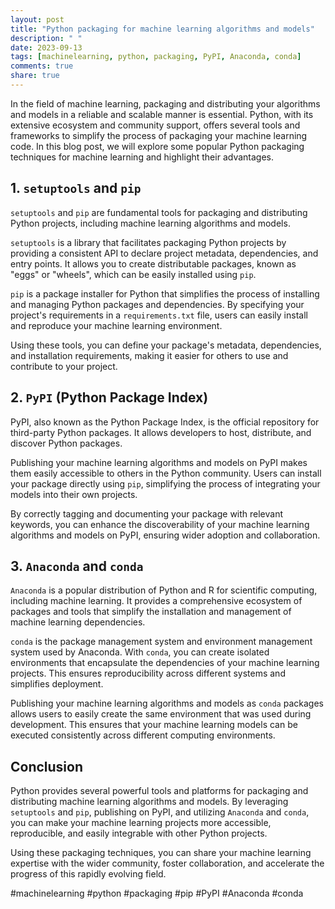 ```yaml
---
layout: post
title: "Python packaging for machine learning algorithms and models"
description: " "
date: 2023-09-13
tags: [machinelearning, python, packaging, PyPI, Anaconda, conda]
comments: true
share: true
---
```


In the field of machine learning, packaging and distributing your algorithms and models in a reliable and scalable manner is essential. Python, with its extensive ecosystem and community support, offers several tools and frameworks to simplify the process of packaging your machine learning code. In this blog post, we will explore some popular Python packaging techniques for machine learning and highlight their advantages.

## 1. `setuptools` and `pip`

`setuptools` and `pip` are fundamental tools for packaging and distributing Python projects, including machine learning algorithms and models. 

`setuptools` is a library that facilitates packaging Python projects by providing a consistent API to declare project metadata, dependencies, and entry points. It allows you to create distributable packages, known as "eggs" or "wheels", which can be easily installed using `pip`.

`pip` is a package installer for Python that simplifies the process of installing and managing Python packages and dependencies. By specifying your project's requirements in a `requirements.txt` file, users can easily install and reproduce your machine learning environment.

Using these tools, you can define your package's metadata, dependencies, and installation requirements, making it easier for others to use and contribute to your project.

## 2. `PyPI` (Python Package Index)

PyPI, also known as the Python Package Index, is the official repository for third-party Python packages. It allows developers to host, distribute, and discover Python packages.

Publishing your machine learning algorithms and models on PyPI makes them easily accessible to others in the Python community. Users can install your package directly using `pip`, simplifying the process of integrating your models into their own projects.

By correctly tagging and documenting your package with relevant keywords, you can enhance the discoverability of your machine learning algorithms and models on PyPI, ensuring wider adoption and collaboration.

## 3. `Anaconda` and `conda`

`Anaconda` is a popular distribution of Python and R for scientific computing, including machine learning. It provides a comprehensive ecosystem of packages and tools that simplify the installation and management of machine learning dependencies.

`conda` is the package management system and environment management system used by Anaconda. With `conda`, you can create isolated environments that encapsulate the dependencies of your machine learning projects. This ensures reproducibility across different systems and simplifies deployment.

Publishing your machine learning algorithms and models as `conda` packages allows users to easily create the same environment that was used during development. This ensures that your machine learning models can be executed consistently across different computing environments.

## Conclusion

Python provides several powerful tools and platforms for packaging and distributing machine learning algorithms and models. By leveraging `setuptools` and `pip`, publishing on PyPI, and utilizing `Anaconda` and `conda`, you can make your machine learning projects more accessible, reproducible, and easily integrable with other Python projects.

Using these packaging techniques, you can share your machine learning expertise with the wider community, foster collaboration, and accelerate the progress of this rapidly evolving field.

#machinelearning #python #packaging #pip #PyPI #Anaconda #conda